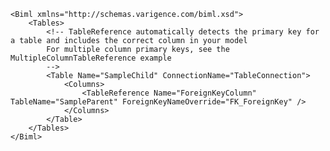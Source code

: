 	<Biml xmlns="http://schemas.varigence.com/biml.xsd">	    <Tables>	        <!-- TableReference automatically detects the primary key for a table and includes the correct column in your model	        For multiple column primary keys, see the MultipleColumnTableReference example	        -->	        <Table Name="SampleChild" ConnectionName="TableConnection">	            <Columns>	                <TableReference Name="ForeignKeyColumn" TableName="SampleParent" ForeignKeyNameOverride="FK_ForeignKey" />	            </Columns>	        </Table>	    </Tables>	</Biml>
